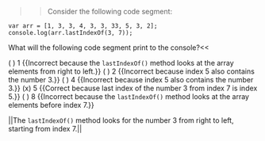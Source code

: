>>Consider the following code segment:

```
var arr = [1, 3, 3, 4, 3, 3, 33, 5, 3, 2];
console.log(arr.lastIndexOf(3, 7));
```

What will the following code segment print to the console?<<

( ) 1 {{Incorrect because the `lastIndexOf()` method looks at the array elements from right to left.}}
( ) 2 {{Incorrect because index 5 also contains the number 3.}}
( ) 4 {{Incorrect because index 5 also contains the number 3.}}
(x) 5 {{Correct because last index of the number 3 from index 7 is index 5.}}
( ) 8 {{Incorrect because the `lastIndexOf()` method looks at the array elements before index 7.}}

||The `lastIndexOf()` method looks for the number 3 from right to left, starting from index 7.||